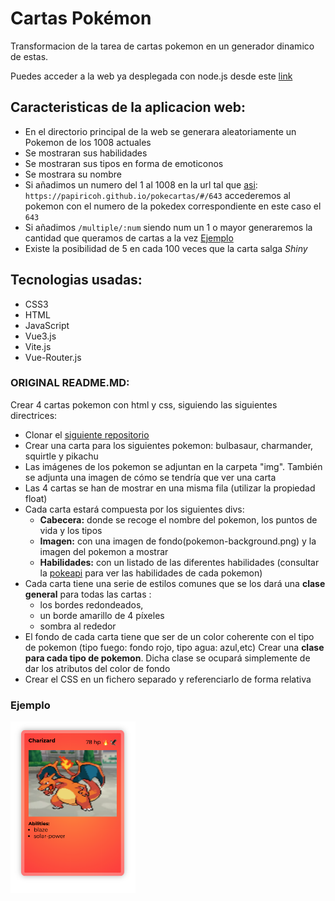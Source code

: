 # Cartas Pokémon

Transformacion de la tarea de cartas pokemon en un generador dinamico de estas.

Puedes acceder a la web ya desplegada con node.js desde este [link](https://papiricoh.github.io/pokecartas/#/)

## Caracteristicas de la aplicacion web:
- En el directorio principal de la web se generara aleatoriamente un Pokemon de los 1008 actuales
- Se mostraran sus habilidades
- Se mostraran sus tipos en forma de emoticonos
- Se mostrara su nombre
- Si añadimos un numero del 1 al 1008 en la url tal que [asi](https://papiricoh.github.io/pokecartas/#/643): `https://papiricoh.github.io/pokecartas/#/643` accederemos al pokemon con el numero de la pokedex correspondiente en este caso el `643`
- Si añadimos `/multiple/:num` siendo num un 1 o mayor generaremos la cantidad que queramos de cartas a la vez [Ejemplo](https://papiricoh.github.io/pokecartas/#/multiple/4)
- Existe la posibilidad de 5 en cada 100 veces que la carta salga *Shiny*

## Tecnologias usadas:
- CSS3
- HTML
- JavaScript
- Vue3.js
- Vite.js
- Vue-Router.js







### ORIGINAL README.MD:
Crear 4 cartas pokemon con html y css, siguiendo las siguientes directrices:

- Clonar el [siguiente repositorio](https://github.com/rodri-afa/pokecartas)
- Crear una carta para los siguientes pokemon: bulbasaur, charmander, squirtle y pikachu
- Las imágenes de los pokemon se adjuntan en la carpeta "img". También se adjunta una imagen de cómo se tendría que ver una carta
- Las 4 cartas se han de mostrar en una misma fila (utilizar la propiedad float)
- Cada carta estará compuesta por los siguientes divs:
  - **Cabecera:** donde se recoge el nombre del pokemon, los puntos de vida y los tipos
  - **Imagen:** con una imagen de fondo(pokemon-background.png) y la imagen del pokemon a mostrar
  - **Habilidades:** con un listado de las diferentes habilidades (consultar la [pokeapi](https://pokeapi.co/) para ver las habilidades de cada pokemon)
- Cada carta tiene una serie de estilos comunes que se los dará una **clase general** para todas las cartas :
  - los bordes redondeados,
  - un borde amarillo de 4 píxeles
  - sombra al rededor
- El fondo de cada carta tiene que ser de un color coherente con el tipo de pokemon (tipo fuego: fondo rojo, tipo agua: azul,etc) Crear una **clase para cada tipo de pokemon**. Dicha clase se ocupará simplemente de dar los atributos del color de fondo
- Crear el CSS en un fichero separado y referenciarlo de forma relativa

### Ejemplo

<img src="./public/img/ejemplo-charizard.png" width="200" >
